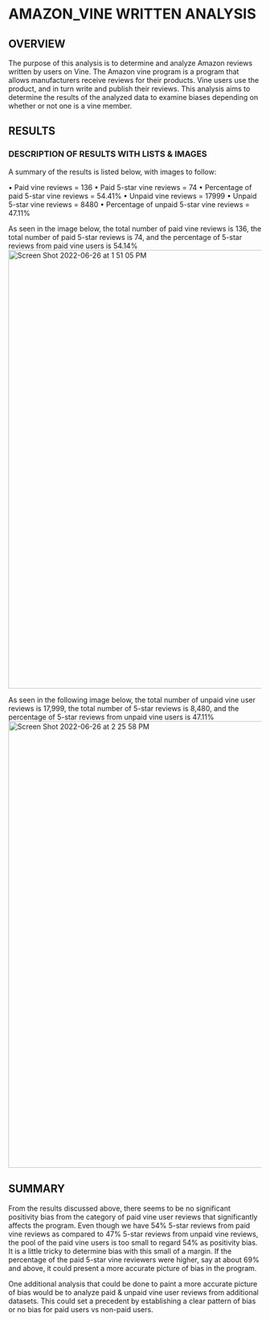 # AMAZON_VINE WRITTEN ANALYSIS

## OVERVIEW
The purpose of this analysis is to determine and analyze Amazon reviews written by users on Vine. The Amazon vine program is a program that allows manufacturers receive reviews for their products. Vine users use the product, and in turn write and publish their reviews. This analysis aims to determine the results of the analyzed data to examine biases depending on whether or not one is a vine member. 


## RESULTS
### DESCRIPTION OF RESULTS WITH LISTS & IMAGES
A summary of the results is listed below, with images to follow:

•	Paid vine reviews = 136
•	Paid 5-star vine reviews = 74
•	Percentage of paid 5-star vine reviews = 54.41%
•	Unpaid vine reviews = 17999
•	Unpaid 5-star vine reviews = 8480
•	Percentage of unpaid 5-star vine reviews = 47.11%

As seen in the image below, the total number of paid vine reviews is 136, the total number of paid 5-star reviews is 74, and the percentage of 5-star reviews from paid vine users is 54.14%
<img width="871" alt="Screen Shot 2022-06-26 at 1 51 05 PM" src="https://user-images.githubusercontent.com/100884241/175828914-b6e39515-3ffb-431f-a30e-913b5180df30.png">

As seen in the following image below, the total number of unpaid vine user reviews is 17,999, the total number of 5-star reviews is 8,480, and the percentage of 5-star reviews from unpaid vine users is 47.11%
<img width="887" alt="Screen Shot 2022-06-26 at 2 25 58 PM" src="https://user-images.githubusercontent.com/100884241/175828935-1925d9d0-38ed-4644-822e-2ee1ba68e9f6.png">


## SUMMARY
From the results discussed above, there seems to be no significant positivity bias from the category of paid vine user reviews that significantly affects the program. Even though we have 54% 5-star reviews from paid vine reviews as compared to 47% 5-star reviews from unpaid vine reviews, the pool of the paid vine users is too small to regard 54% as positivity bias. It is a little tricky to determine bias with this small of a margin. If the percentage of the paid 5-star vine reviewers were higher, say at about 69% and above, it could present a more accurate picture of bias in the program.


One additional analysis that could be done to paint a more accurate picture of bias would be to analyze paid & unpaid vine user reviews from additional datasets. This could set a precedent by establishing a clear pattern of bias or no bias for paid users vs non-paid users.
